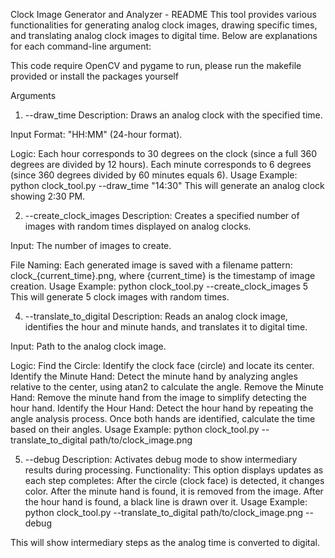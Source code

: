 Clock Image Generator and Analyzer - README
This tool provides various functionalities for generating analog clock images, drawing specific times, and translating analog clock images to digital time. Below are explanations for each command-line argument:

This code require OpenCV and pygame to run, please run the makefile provided or install the packages yourself

Arguments
1. --draw_time
Description: Draws an analog clock with the specified time.

Input Format: "HH:MM" (24-hour format).

Logic:
Each hour corresponds to 30 degrees on the clock (since a full 360 degrees are divided by 12 hours).
Each minute corresponds to 6 degrees (since 360 degrees divided by 60 minutes equals 6).
Usage Example: python clock_tool.py --draw_time "14:30"
This will generate an analog clock showing 2:30 PM.



2. --create_clock_images
Description: Creates a specified number of images with random times displayed on analog clocks.

Input: The number of images to create.

File Naming:
Each generated image is saved with a filename pattern: clock_{current_time}.png, where {current_time} is the timestamp of image creation.
Usage Example: python clock_tool.py --create_clock_images 5
This will generate 5 clock images with random times.



4. --translate_to_digital
Description: Reads an analog clock image, identifies the hour and minute hands, and translates it to digital time.

Input: Path to the analog clock image.

Logic:
Find the Circle: Identify the clock face (circle) and locate its center.
Identify the Minute Hand:
Detect the minute hand by analyzing angles relative to the center, using atan2 to calculate the angle.
Remove the Minute Hand: Remove the minute hand from the image to simplify detecting the hour hand.
Identify the Hour Hand:
Detect the hour hand by repeating the angle analysis process.
Once both hands are identified, calculate the time based on their angles.
Usage Example: python clock_tool.py --translate_to_digital path/to/clock_image.png



5. --debug
Description: Activates debug mode to show intermediary results during processing.
Functionality:
This option displays updates as each step completes:
After the circle (clock face) is detected, it changes color.
After the minute hand is found, it is removed from the image.
After the hour hand is found, a black line is drawn over it.
Usage Example:
python clock_tool.py --translate_to_digital path/to/clock_image.png --debug

This will show intermediary steps as the analog time is converted to digital.
